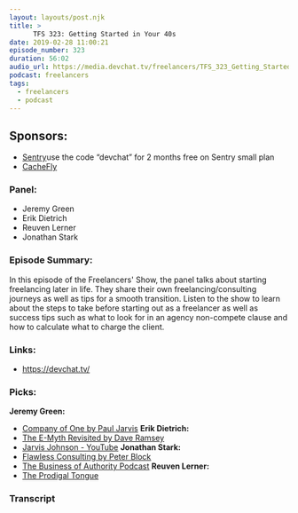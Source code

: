 ```yaml
---
layout: layouts/post.njk
title: >
      TFS 323: Getting Started in Your 40s
date: 2019-02-28 11:00:21
episode_number: 323
duration: 56:02
audio_url: https://media.devchat.tv/freelancers/TFS_323_Getting_Started_in_Your_40s.mp3
podcast: freelancers
tags: 
  - freelancers
  - podcast
---
```


## **Sponsors:**

- [Sentry](https://sentry.io/)use the code “devchat” for 2 months free on Sentry small plan
- [CacheFly](https://www.cachefly.com/)

### **Panel:**

- Jeremy Green
- Erik Dietrich
- Reuven Lerner
- Jonathan Stark

### **Episode Summary:**
In this episode of the Freelancers' Show, the panel talks about starting freelancing later in life. They share their own freelancing/consulting journeys as well as tips for a smooth transition. Listen to the show to learn about the steps to take before starting out as a freelancer as well as success tips such as what to look for in an agency non-compete&nbsp;clause and how to calculate what to charge the client.
### **Links:**

- <u><a href="https://devchat.tv/">https://devchat.tv/</a></u>

### **Picks:**
 **Jeremy Green:**
- <u><a href="https://www.amazon.com/Company-One-Staying-Small-Business/dp/1328972356">Company of One by Paul Jarvis</a></u>
**Erik Dietrich:**
- <u><a href="https://www.amazon.com/Myth-Revisited-Small-Businesses-About/dp/0887307280">The E-Myth Revisited by Dave Ramsey</a></u>
- <u><a href="https://www.youtube.com/channel/UCoLUji8TYrgDy74_iiazvYA">Jarvis Johnson - YouTube</a></u>
**Jonathan Stark:**
- <u><a href="https://www.amazon.com/Flawless-Consulting-Guide-Getting-Expertise-ebook/dp/B004NNV0QI">Flawless Consulting by Peter Block</a></u>
- <u><a href="https://www.thebusinessofauthority.com/">The Business of Authority Podcast</a></u>
**Reuven Lerner:**
- <u><a href="https://theprodigaltongue.com/">The Prodigal Tongue</a></u>


### Transcript


